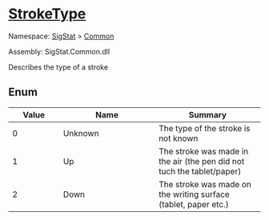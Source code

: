 # [StrokeType](./StrokeType.md)
Namespace: [SigStat]() > [Common](./README.md)

Assembly: SigStat.Common.dll


Describes the type of a stroke

##	Enum

| Value<span><div><a href="#"><img width=225></a></div></span> | Name<div><a href="#"><img width=525></a></div> | Summary<span><div><a href="#"><img width=225></a></div></span> | 
| --- | --- | --- | 
| 0 | Unknown | The type of the stroke is not known | 
| 1 | Up | The stroke was made in the air (the pen did not tuch the tablet/paper) | 
| 2 | Down | The stroke was made on the writing surface (tablet, paper etc.) | 


